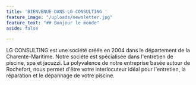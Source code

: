 ```yaml
---
title: 'BIENVENUE DANS LG CONSULTING '
feature_image: "/uploads/newsletter.jpg"
feature_text: "## Bonjour le monde"
aside: false

---
```

LG CONSULTING est une société créée en 2004 dans le département de la Charente-Maritime. Notre société est spécialisée dans l'entretien de piscine, spa et jacuzzi. La polyvalence de notre entreprise basée autour de Rochefort, nous permet d'être votre interlocuteur idéal pour l'entretien, la réparation et le dépannage de votre piscine.
